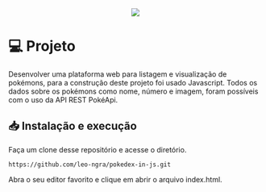 
<div align="center">
<img src="https://user-images.githubusercontent.com/107640605/203300974-17b34d98-fcca-4d9a-a5b8-9890f6c85fc1.svg"  />
</div>

# 💻 Projeto

Desenvolver uma plataforma web para listagem e visualização de pokémons, para a construção deste projeto foi usado Javascript. Todos os dados sobre os pokémons como nome, número e imagem, foram possíveis com o uso da API REST PokéApi.

## 📥 Instalação e execução

Faça um clone desse repositório e acesse o diretório.

```
https://github.com/leo-ngra/pokedex-in-js.git
```
Abra o seu editor favorito e clique em abrir o arquivo index.html.
